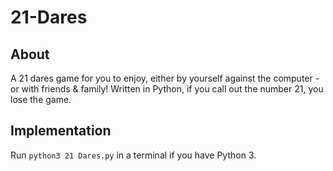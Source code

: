 # 21-Dares

## About
A 21 dares game for you to enjoy, either by yourself against the computer - or with friends &amp; family! Written in Python, if you call out the number 21, you lose the game. 

## Implementation
Run `python3 21 Dares.py` in a terminal if you have Python 3.
